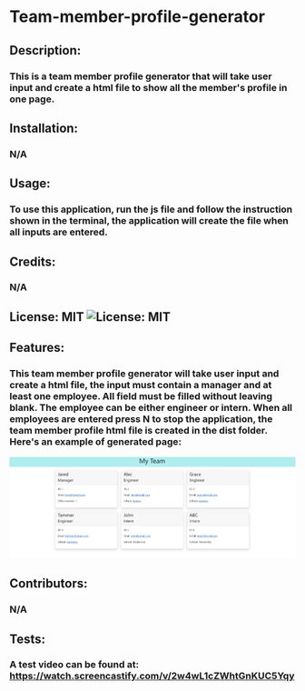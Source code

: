 # Team-member-profile-generator

## Description:

### This is a team member profile generator that will take user input and create a html file to show all the member's profile in one page.

## Installation:

### N/A

## Usage:

### To use this application, run the js file and follow the instruction shown in the terminal, the application will create the file when all inputs are entered.

## Credits:

### N/A

## License: MIT ![License: MIT](https://img.shields.io/badge/License-MIT-yellow.svg)

## Features:

### This team member profile generator will take user input and create a html file, the input must contain a manager and at least one employee. All field must be filled without leaving blank. The employee can be either engineer or intern. When all employees are entered press N to stop the application, the team member profile html file is created in the dist folder. Here's an example of generated page:

![page screenshot](./dist/assets/image/page%20example.JPG)

## Contributors:

### N/A

## Tests:

### A test video can be found at: https://watch.screencastify.com/v/2w4wL1cZWhtGnKUC5Yqy
